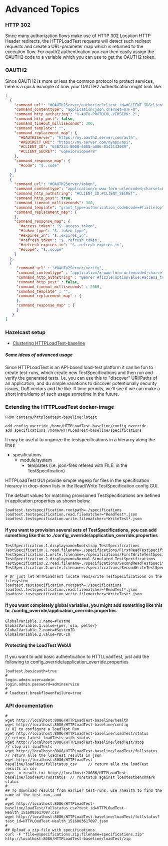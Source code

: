 # Advanced Topics


### HTTP 302

Since many authorization flows make use of HTTP 302 Location HTTP Header redirects, the HTTPLoadTest requests will detect such redirect requests and 
create a URL-parameter map which is returned to the execution flow. For oauth2 authentication you can then easily assign the OAUTH2 code to a variable
which you can use to get the OAUTH2 token.

### OAUTH2

Since OAUTH2 is more or less the common protocol to protect services, here is a quick example of how your OAUTH2 authentication might look like. 

```json
[
  {
    "command_url": "#OAUTH2Server/authorize?client_id=#CLIENT_ID&client_secret=#CLIENT_SECRET&response_type=code&redirect_uri=#REDIRECT_URI/authorize&state=placeholder&user_id=00000000-0000-4000-a007-000000000001",
    "command_contenttype": "application/json;charset=UTF-8",
    "command_http_authstring": "X-AUTH-PROTOCOL-VERSION: 2",
    "command_http_post": false,
    "command_timeout_milliseconds": 300,
    "command_template": "",
    "command_replacement_map": {
      "#OAUTH2Server": "https://my.oauth2.server.com/auth",
      "#REDIRECT_URI": "https://my-server.com/myapp/api",
      "#CLIENT_ID": "6487234-0000-4000-a006-0342142009",
      "#CLIENT_SECRET": "uqewioruiqower8"
    },
    "command_response_map": {
      "#code": "$..code"
    }
  },
  {
    "command_url": "#OAUTH2Server/token",
    "command_contenttype": "application/x-www-form-urlencoded;charset=UTF-8",
    "command_http_authstring": "#CLIENT_ID:#CLIENT_SECRET",
    "command_http_post": true,
    "command_timeout_milliseconds": 300,
    "command_template": "grant_type=authorization_code&code=#fizzle(optionvalue:#code)&redirect_uri=#REDIRECT_URI/authorize",
    "command_replacement_map": {
    },
    "command_response_map": {
      "#access_token": "$..access_token",
      "#token_type": "$..token_type",
      "#expires_in": "$..expires_in",
      "#refresh_token": "$..refresh_token",
      "#refresh_expires_in": "$..refresh_expires_in",
      "#scope": "$..scope"
    }
  }, 
  {
     "command_url" : "#OAUTH2Server/verify",
     "command_contenttype" : "application/x-www-form-urlencoded;charset=UTF-8",
     "command_http_authstring" : "Bearer #fizzle(optionvalue:#access_token)",
     "command_http_post" : false,
     "command_timeout_milliseconds" : 2000,
     "command_template" : "",
     "command_replacement_map" : {
     },
     "command_response_map" : {
     }
   }
]
```



### Hazelcast setup

* [Clustering HTTPLoadTest-baseline](CLUSTERING.md)


##### Some ideas of advanced usage

Since HTTPLoadTest is an API-based load-test platform it can be fun to create test-runs, which create new TestSpecifications
and then run and verify the generated tests. I.e. you can use this to "discover" URI/Paths of an application, and du simple
variations to discover potentionally security issues, DoS vectors and the like. If time permits, we'll see if we can make a
short intro/demo of such usage sometime in the future.


### Extending the HTTPLoadTest docker-image  

```jshelllanguage
FROM cantara/httploadtest-baseline:latest

add config_override /home/HTTPLoadTest-baseline/config_override
add specifications /home/HTTPLoadTest-baseline/specifications
```

It may be useful to organize the testspecifications in a hierarcy along the lines
 - spesifications
   - module/system
     - templates (i.e. json-files refered with FILE: in the TestSpecification)

HTTPLoadTest GUI provide simple regexp for files in the specification hierarcy in drop-down lists in the Read/Write TestSpecification config GUI.

The default values for matching provisioned TestSpecifications are defined in application.properties as shown below.
```properties
loadtest.testspecification.rootpath=./specifications
loadtest.testspecification.read.filematcher=*ReadTest*.json
loadtest.testspecification.write.filematcher=*WriteTest*.json
```

#### If you want to provision several sets of TestSpecifications, you can add something like this to ./config_override/application_override.properties
```properties
TestSpecification.1.displayname=Bootstrap TestSpecifications
TestSpecification.1.read.filename=./specifications/FirstReadTestSpecification.json
TestSpecification.1.write.filename=./specifications/FirstWriteTestSpecification.json
TestSpecification.2.displayname=Normal Simulated TestSpecifications
TestSpecification.2.read.filename=./specifications/SecondReadTestSpecification.json
TestSpecification.2.write.filename=./specifications/SecondWriteTestSpecification.json

# Or just let HTTPLoadTest locate read/write TestSpecifications on the filesystem
loadtest.testspecification.rootpath=./specifications
loadtest.testspecification.read.filematcher=*ReadTest*.json
loadtest.testspecification.write.filematcher=*WriteTest*.json

```

#### If you want completely global variables, you might add something like this to ./config_override/application_override.properties
```properties
GlobalVariable.1.name=#TestMe
GlobalVariable.1.value={per, ola, petter}
GlobalVariable.2.name=#SystemID
GlobalVariable.2.value=PDC-10
```

#### Protecting the LoadTest WebUI

If you want to add basic authentication to HTTLLoadTest, just add the following to config_override/application_override.properties
```properties
loadtest.basicauth=true
#
login.admin.user=admin
login.admin.password=adminservice
#
# loadtest.breakflowonfailure=true
```


### API documentation

```jshelllanguage
#
wget http://localhost:8086/HTTPLoadTest-baseline/health
wget http://localhost:8086/HTTPLoadTest-baseline/config                      // UI to configure a loadTest Run
wget http://localhost:8086/HTTPLoadTest-baseline/loadTest/status             // return latest loadTests with status
wget http://localhost:8086/HTTPLoadTest-baseline/loadTest/stop               // stop all loadTests
wget http://localhost:8086/HTTPLoadTest-baseline/loadTest/fullstatus         // return alle the loadTest results in json
wget http://localhost:8086/HTTPLoadTest-baseline/loadTest/fullstatus_csv     // return alle the loadTest results in csv
wget -o result.txt http://localhost:28086/HTTPLoadTest-baseline/loadTest/runstatus  // runstatus against loadtestbenchmark status
#
## To download results from earlier test-runs, use /health to find the name of the test-run, and 
#
wget http://localhost:8086/HTTPLoadTest-baseline/loadTest/fullstatus_csv?test_id=HTTPLOadTest-Health_1516003617097.csv
wget http://localhost:8086/HTTPLoadTest-baseline/loadTest/fullstatus?test_id=HTTPLOadTest-Health_1516003617097.json
#
## Upload a zip-file with specifications
curl -F "file=@specifications.zip;filename=specifications.zip" http://localhost:8086/HTTPLoadTest-baseline/loadTest/zip
```